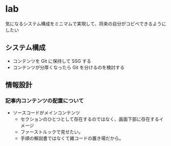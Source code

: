 # lab

気になるシステム構成をミニマムで実現して、将来の自分がコピペできるようにしたい

## システム構成
- コンテンツを Git に保持して SSG する
- コンテンツが分厚くなったら Git を分けるのを検討する

## 情報設計
### 記事内コンテンツの配置について
- ソースコードがメインコンテンツ
  - セクションのひとつとして存在するのではなく、画面下部に存在するイメージ
  - ファーストルックで見せたい。
  - 手順の解説書ではなくて雑コードの置き場だから。
